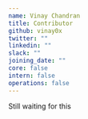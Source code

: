 ```yaml
---
name: Vinay Chandran
title: Contributor
github: vinay0x
twitter: ""
linkedin: ""
slack: ""
joining_date: ""
core: false
intern: false
operations: false
---
```


Still waiting for this
